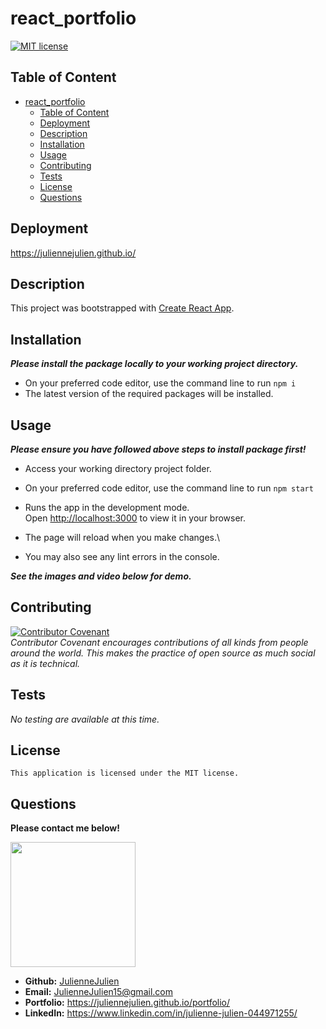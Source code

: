 # react_portfolio
[![MIT license](https://img.shields.io/badge/license-MIT-blue.svg)](https://mit-license.org/)

## Table of Content

- [react_portfolio](#react_portfolio)
  - [Table of Content](#table-of-content)
  - [Deployment](#deployment)
  - [Description](#description)
  - [Installation](#installation)
  - [Usage](#usage)
  - [Contributing](#contributing)
  - [Tests](#tests)
  - [License](#license)
  - [Questions](#questions)
  
## Deployment
https://juliennejulien.github.io/

## Description

This project was bootstrapped with [Create React App](https://github.com/facebook/create-react-app).

## Installation
***Please install the package locally to your working project directory.***
- On your preferred code editor, use the command line to run `npm i`
- The latest version of the required packages will be installed.


## Usage
***Please ensure you have followed above steps to install package first!***
- Access your working directory project folder.
- On your preferred code editor, use the command line to run `npm start`
- Runs the app in the development mode.\
Open [http://localhost:3000](http://localhost:3000) to view it in your browser.

- The page will reload when you make changes.\
- You may also see any lint errors in the console.

***See the images and video below for demo.***



## Contributing

[![Contributor Covenant](https://img.shields.io/badge/Contributor%20Covenant-2.1-4baaaa.svg)](https://www.contributor-covenant.org/)
<br>*Contributor Covenant encourages contributions of all kinds from people around the world. This makes the practice of open source as much social as it is technical.*

## Tests
*No testing are available at this time.*

## License
    This application is licensed under the MIT license.

## Questions
**Please contact me below!**

<img src="https://avatars.githubusercontent.com/u/117052258?v=4" width="200" height="200" />

- **Github:** [JulienneJulien](https://github.com/JulienneJulien)
- **Email:** JulienneJulien15@gmail.com 
- **Portfolio:** https://juliennejulien.github.io/portfolio/
- **LinkedIn:** https://www.linkedin.com/in/julienne-julien-044971255/
